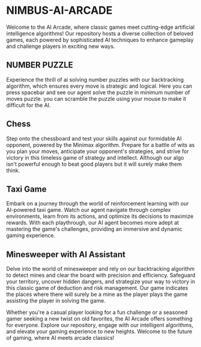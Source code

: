 # NIMBUS-AI-ARCADE
Welcome to the AI Arcade, where classic games meet cutting-edge artificial intelligence algorithms! Our repository hosts a diverse collection of beloved games, each powered by sophisticated AI techniques to enhance gameplay and challenge players in exciting new ways.

NUMBER PUZZLE
------------------------
Experience the thrill of ai solving number puzzles with our backtracking algorithm, which ensures every move is strategic and logical.
Here you can press spacebar and see our agent solve the puzzle in minimum number of moves puzzle. you can scramble the puzzle using your mouse to make it difficult for the AI.

Chess
-----------
Step onto the chessboard and test your skills against our formidable AI opponent, powered by the Minimax algorithm. Prepare for a battle of wits as you plan your moves, anticipate your opponent's strategies, and strive for victory in this timeless game of strategy and intellect. Although our algo isn't powerful enough to beat good players but it will surely make them think.

Taxi Game
----------------------
Embark on a journey through the world of reinforcement learning with our AI-powered taxi game. Watch our agent navigate through complex environments, learn from its actions, and optimize its decisions to maximize rewards. With each playthrough, our AI agent becomes more adept at mastering the game's challenges, providing an immersive and dynamic gaming experience.

Minesweeper with AI Assistant
------
Delve into the world of minesweeper and rely on our backtracking algorithm to detect mines and clear the board with precision and efficiency. Safeguard your territory, uncover hidden dangers, and strategize your way to victory in this classic game of deduction and risk management. Our game indicates the places where there will surely be a mine as the player plays the game assisting the player in solving the game.

Whether you're a casual player looking for a fun challenge or a seasoned gamer seeking a new twist on old favorites, the AI Arcade offers something for everyone. Explore our repository, engage with our intelligent algorithms, and elevate your gaming experience to new heights. Welcome to the future of gaming, where AI meets arcade classics!
